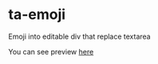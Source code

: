 # ta-emoji
Emoji into editable div that replace textarea

You can see preview [here](https://github.com/orlov0562/ta-emoji/blob/master/preview.png)
